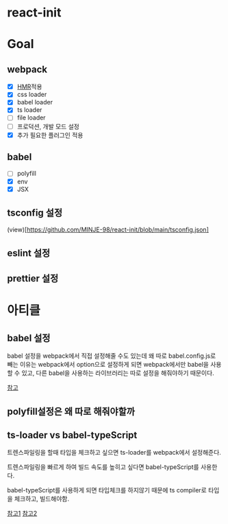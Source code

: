 # react-init

# Goal

## webpack

- [x] [HMR](https://github.com/webpack/webpack-dev-server)적용
- [x] css loader
- [x] babel loader
- [x] ts loader
- [ ] file loader
- [ ] 프로덕션, 개발 모드 설정
- [x] 추가 필요한 플러그인 적용

## babel

- [ ] polyfill
- [x] env
- [x] JSX

## tsconfig 설정
(view)[https://github.com/MINJE-98/react-init/blob/main/tsconfig.json]

## eslint 설정

## prettier 설정

# 아티클

## babel 설정

babel 설정을 webpack에서 직접 설정해줄 수도 있는데 왜 따로 babel.config.js로 빼는 이유는 webpack에서 option으로 설정하게 되면
webpack에서만 babel을 사용할 수 있고, 다른 babel을 사용하는 라이브러리는 따로 설정을 해줘야하기 때문이다.

[참고](https://stackoverflow.com/questions/43206062/why-do-i-have-to-put-babel-presets-inside-babelrc-and-webpack-config-js/43208353#43208353)

## polyfill설정은 왜 따로 해줘야할까

## ts-loader vs babel-typeScript

트렌스파일링을 할때 타입을 체크하고 싶으면 ts-loader를 webpack에서 설정해준다.

트렌스파일링을 빠르게 하여 빌드 속도를 높히고 싶다면 babel-typeScript를 사용한다.

babel-typeScript를 사용하게 되면 타입체크를 하지않기 때문에 ts compiler로 타입을 체크하고, 빌드해야함.

[참고1](https://evanlouie.github.io/posts/typescript-babel-preset-typescript-ts-loader)
[참고2](https://stackoverflow.com/questions/38320220/how-to-setup-typescript-babel-webpack)
